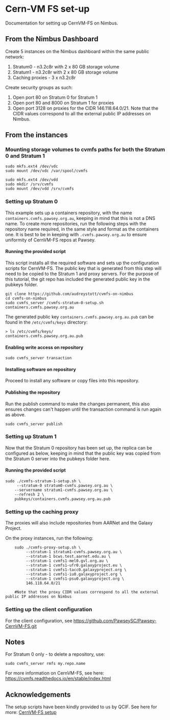 # Cern-VM FS set-up

Documentation for setting up CernVM-FS on Nimbus. 

## From the Nimbus Dashboard

Create 5 instances on the Nimbus dashboard within the same public network:

1. Stratum0 - n3.2c8r with 2 x 80 GB storage volume
2. Stratum1 - n3.2c8r with 2 x 80 GB storage volume
3. Caching proxies - 3 x n3.2c8r

Create security groups as such:

1. Open port 80 on Stratum 0 for Stratum 1
2. Open port 80 and 8000 on Stratum 1 for proxies
3. Open port 3128 on proxies for the CIDR 146.118.64.0/21. Note that the CIDR values correspond to all the external public IP addresses on Nimbus.

## From the instances

### Mounting storage volumes to cvmfs paths for both the Stratum 0 and Stratum 1 

    sudo mkfs.ext4 /dev/vdc
    sudo mount /dev/vdc /var/spool/cvmfs
    
    sudo mkfs.ext4 /dev/vdd
    sudo mkdir /srv/cvmfs
    sudo mount /dev/vdd /srv/cvmfs

### Setting up Stratum 0

This example sets up a containers repository, with the name `containers.cvmfs.pawsey.org.au`, keeping in mind that this is not a DNS name. To create more repositories, run the following steps with the repository name required, in the same style and format as the containers one. It is best to be in keeping with `.cvmfs.pawsey.org.au` to ensure uniformity of CernVM-FS repos at Pawsey.

#### Running the provided script

This script installs all the required software and sets up the configuration scripts for CernVM-FS. The public key that is generated from this step will need to be copied to the Stratum 1 and proxy servers. For the purpose of this tutorial, the git repo has included the generated public key in the pubkeys folder.

    git clone https://github.com/audreystott/cvmfs-on-nimbus
    cd cvmfs-on-nimbus
    sudo cvmfs_server /cvmfs-stratum-0-setup.sh containers.cvmfs.pawsey.org.au
    
The generated public key `containers.cvmfs.pawsey.org.au.pub` can be found in the `/etc/cvmfs/keys` directory:

    > ls /etc/cvmfs/keys/
    containers.cvmfs.pawsey.org.au.pub

#### Enabling write access on repository   

    sudo cvmfs_server transaction

#### Installing software on repository

Proceed to install any software or copy files into this repository.

#### Publishing the repository

Run the publish command to make the changes permanent, this also ensures changes can't happen until the transaction command is run again as above.

    sudo cvmfs_server publish

### Setting up Stratum 1

Now that the Stratum 0 repository has been set up, the replica can be configured as below, keeping in mind that the public key was copied from the Stratum 0 server into the pubkeys folder here.

#### Running the provided script

    sudo ./cvmfs-stratum-1-setup.sh \
         --stratum-0 stratum0-cvmfs.pawsey.org.au \
        --servername stratum1-cvmfs.pawsey.org.au \
        --refresh 2 \
        pubkeys/containers.cvmfs.pawsey.org.au.pub

### Setting up the caching proxy

The proxies will also include repositories from AARNet and the Galaxy Project.

On the proxy instances, run the following:

        sudo ./cvmfs-proxy-setup.sh \
             --stratum-1 stratum1-cvmfs.pawsey.org.au \
             --stratum-1 bcws.test.aarnet.edu.au \
             --stratum-1 cvmfs1-mel0.gvl.org.au \
             --stratum-1 cvmfs1-ufr0.galaxyproject.eu \
             --stratum-1 cvmfs1-tacc0.galaxyproject.org \
             --stratum-1 cvmfs1-iu0.galaxyproject.org \
             --stratum-1 cvmfs1-psu0.galaxyproject.org \
             146.118.64.0/21

        #Note that the proxy CIDR values correspond to all the external public IP addresses on Nimbus

### Setting up the client configuration

For the client configuration, see https://github.com/PawseySC/Pawsey-CernVM-FS.git

## Notes

For Stratum 0 only - to delete a repository, use:
    
    sudo cvmfs_server rmfs my.repo.name

For more information on CernVM-FS, see here: https://cvmfs.readthedocs.io/en/stable/index.html

## Acknowledgements

The setup scripts have been kindly provided to us by QCIF. See here for more: [CernVM-FS setup](https://github.com/qcif/cvmfs-setup-example)
